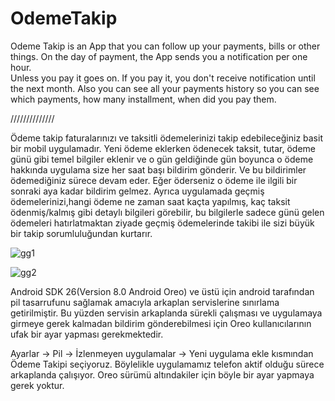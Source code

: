 # OdemeTakip

Odeme Takip is an App that you can follow up your payments, bills or other things. 
On the day of payment, the App sends you a notification per one hour.  
Unless you pay it goes on. 
If you pay it, you don't receive notification until the next month.
Also you can see all your payments history so you can see which payments, how many installment, when did you pay them. 

//////////////

Ödeme takip faturalarınızı ve taksitli ödemelerinizi takip edebileceğiniz basit bir mobil uygulamadır.
Yeni ödeme eklerken ödenecek taksit, tutar, ödeme günü gibi temel bilgiler eklenir ve o gün geldiğinde gün boyunca o ödeme hakkında uygulama size 
her saat başı bildirim gönderir. Ve bu bildirimler ödemediğiniz sürece devam eder. Eğer öderseniz o ödeme ile ilgili bir sonraki aya kadar bildirim gelmez. 
Ayrıca uygulamada geçmiş ödemelerinizi,hangi ödeme ne zaman saat kaçta yapılmış, kaç taksit ödenmiş/kalmış gibi detaylı bilgileri 
görebilir, bu bilgilerle sadece günü gelen ödemeleri hatırlatmaktan ziyade geçmiş ödemelerinde takibi ile sizi büyük bir takip 
sorumluluğundan kurtarır. 



![gg1](https://user-images.githubusercontent.com/37477789/44553216-73a37e80-a735-11e8-8c2f-6d5de80e6063.gif)

![gg2](https://user-images.githubusercontent.com/37477789/44553026-e2cca300-a734-11e8-93b8-eef70d640106.gif)


Android SDK 26(Version 8.0 Android Oreo) ve üstü için android tarafından pil tasarrufunu sağlamak amacıyla arkaplan servislerine
sınırlama getirilmiştir. Bu yüzden servisin arkaplanda sürekli çalışması ve uygulamaya girmeye gerek kalmadan bildirim gönderebilmesi için Oreo kullanıcılarının ufak bir ayar yapması gerekmektedir.

Ayarlar -> Pil -> İzlenmeyen uygulamalar -> Yeni uygulama ekle kısmından Ödeme Takipi seçiyoruz. Böylelikle uygulamamız telefon aktif olduğu sürece arkaplanda çalışıyor. Oreo sürümü altındakiler için böyle bir ayar yapmaya gerek yoktur.
